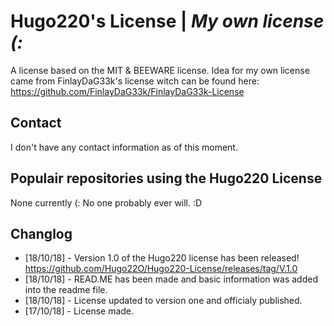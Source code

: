 # Hugo220's  License | _My own license (:_

A license based on the MIT & BEEWARE license. Idea for my own license came from FinlayDaG33k's license witch can be found here: https://github.com/FinlayDaG33k/FinlayDaG33k-License


## Contact

I don't have any contact information as of this moment.


## Populair repositories  using the Hugo220 License

None currently (: No one probably ever will. :D

## Changlog

- [18/10/18] - Version 1.0 of the Hugo220 license has been released! https://github.com/Hugo22O/Hugo220-License/releases/tag/V.1.0
- [18/10/18] - READ.ME has been made and basic information was added into the readme file.
- [18/10/18] - License updated to version one and officialy published. 
- [17/10/18] - License made.
